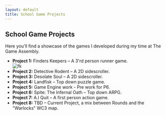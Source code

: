 ```yaml
---
layout: default
title: School Game Projects
---
```


<h2>School Game Projects</h2>

<p>Here you'll find a showcase of the games I developed during my time at The Game Assembly.</p>

<ul>
  <li><strong>Project 1:</strong> Finders Keepers – A 3'rd person runner game. </li>    
<img src="{{ '/assets/images/Finders_Keepers.png' | relative_url }}" alt="fk">
  <li><strong>Project 2:</strong> Detective Rodent – A 2D sidescroller. </li>
  <li><strong>Project 3:</strong> Desolate Soul – A 2D sidescroller. </li>
  <li><strong>Project 4:</strong> Landfisk – Top down puzzle game. </li>
  <li><strong>Project 5:</strong> Game Engine work - Pre work for P6. </li>
  <li><strong>Project 6:</strong> Spite: The Infernal Oath – Top down ARPG. </li>
  <li><strong>Project 7:</strong> A.I Quit – A first person action game. </li>
  <li><strong>Project 8:</strong> TBD – Current Project, a mix between Rounds and the "Warlocks" WC3 map. </li>
</ul>
